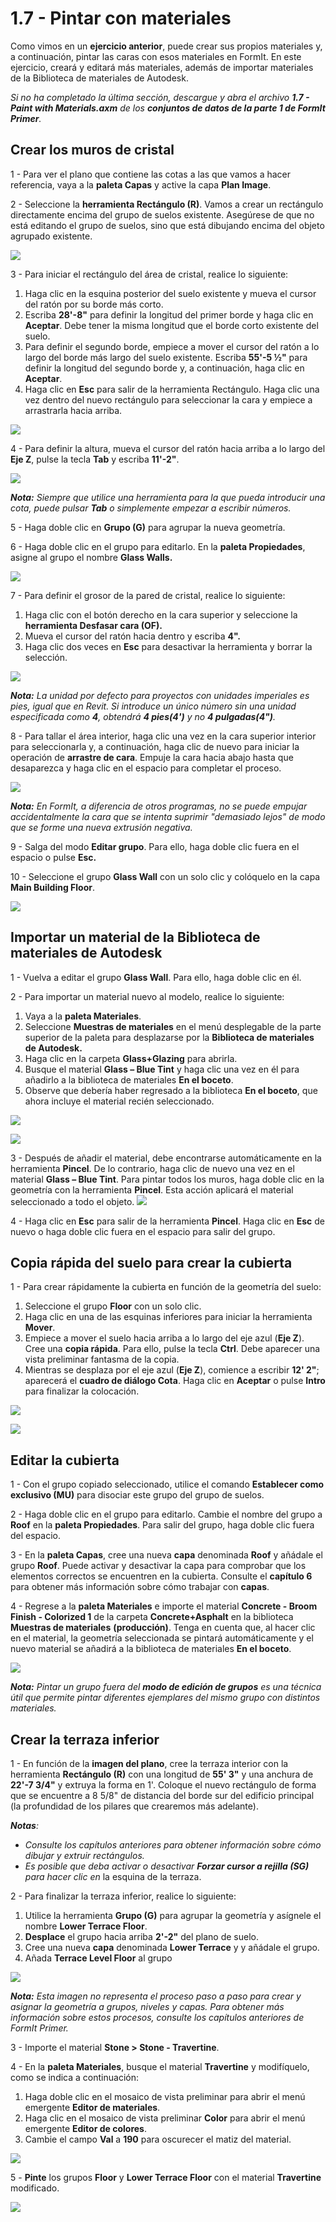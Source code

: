# 1.7 - Pintar con materiales

Como vimos en un **ejercicio anterior**, puede crear sus propios materiales y, a continuación, pintar las caras con esos materiales en FormIt. En este ejercicio, creará y editará más materiales, además de importar materiales de la Biblioteca de materiales de Autodesk.

_Si no ha completado la última sección, descargue y abra el archivo_ _**1.7 - Paint with Materials.axm**_ _de los_ _**conjuntos de datos de la parte 1 de FormIt Primer**._

## **Crear los muros de cristal**

1 - Para ver el plano que contiene las cotas a las que vamos a hacer referencia, vaya a la **paleta Capas** y active la capa **Plan Image**.

2 - Seleccione la **herramienta Rectángulo \(R\)**. Vamos a crear un rectángulo directamente encima del grupo de suelos existente. Asegúrese de que no está editando el grupo de suelos, sino que está dibujando encima del objeto agrupado existente.

![](../../.gitbook/assets/0%20%283%29.png)

3 - Para iniciar el rectángulo del área de cristal, realice lo siguiente:

1. Haga clic en la esquina posterior del suelo existente y mueva el cursor del ratón por su borde más corto.
2. Escriba **28'-8"** para definir la longitud del primer borde y haga clic en **Aceptar**. Debe tener la misma longitud que el borde corto existente del suelo.
3. Para definir el segundo borde, empiece a mover el cursor del ratón a lo largo del borde más largo del suelo existente. Escriba **55'-5 ½"** para definir la longitud del segundo borde y, a continuación, haga clic en **Aceptar**.
4. Haga clic en **Esc** para salir de la herramienta Rectángulo. Haga clic una vez dentro del nuevo rectángulo para seleccionar la cara y empiece a arrastrarla hacia arriba.

![](../../.gitbook/assets/1%20%283%29.png)

4 - Para definir la altura, mueva el cursor del ratón hacia arriba a lo largo del **Eje Z**, pulse la tecla **Tab** y escriba **11'-2"**.

![](../../.gitbook/assets/2%20%284%29.png)

_**Nota:**_ _Siempre que utilice una herramienta para la que pueda introducir una cota, puede pulsar_ _**Tab**_ _o simplemente empezar a escribir números._

5 - Haga doble clic en **Grupo \(G\)** para agrupar la nueva geometría.

6 - Haga doble clic en el grupo para editarlo. En la **paleta Propiedades**, asigne al grupo el nombre **Glass Walls.**

![](../../.gitbook/assets/3%20%283%29.png)

7 - Para definir el grosor de la pared de cristal, realice lo siguiente:

1. Haga clic con el botón derecho en la cara superior y seleccione la **herramienta Desfasar cara \(OF\).**
2. Mueva el cursor del ratón hacia dentro y escriba **4".**
3. Haga clic dos veces en **Esc** para desactivar la herramienta y borrar la selección.

![](../../.gitbook/assets/4%20%2817%29.png)

​_**Nota:**_ _La unidad por defecto para proyectos con unidades imperiales es pies, igual que en Revit. Si introduce un único número sin una unidad especificada como_ _**4**, obtendrá_ _**4 pies\(4'\)**_ _y no_ _**4 pulgadas\(4"\)**._

8 - Para tallar el área interior, haga clic una vez en la cara superior interior para seleccionarla y, a continuación, haga clic de nuevo para iniciar la operación de **arrastre de cara**. Empuje la cara hacia abajo hasta que desaparezca y haga clic en el espacio para completar el proceso.

![](../../.gitbook/assets/5%20%2812%29.png)

_**Nota:**_ _En FormIt, a diferencia de otros programas, no se puede empujar accidentalmente la cara que se intenta suprimir "demasiado lejos" de modo que se forme una nueva extrusión negativa._

9 - Salga del modo **Editar grupo**. Para ello, haga doble clic fuera en el espacio o pulse **Esc.**

10 - Seleccione el grupo **Glass Wall** con un solo clic y colóquelo en la capa **Main Building Floor**.

![](../../.gitbook/assets/6%20%2813%29.png)

## **Importar un material de la Biblioteca de materiales de Autodesk**

1 - Vuelva a editar el grupo **Glass Wall**. Para ello, haga doble clic en él.

2 - Para importar un material nuevo al modelo, realice lo siguiente:

1. Vaya a la **paleta Materiales**.
2. Seleccione **Muestras de materiales** en el menú desplegable de la parte superior de la paleta para desplazarse por la **Biblioteca de materiales de Autodesk.** ​
3. Haga clic en la carpeta **Glass+Glazing** para abrirla.
4. Busque el material **Glass – Blue Tint** y haga clic una vez en él para añadirlo a la biblioteca de materiales **En el boceto**.
5. Observe que debería haber regresado a la biblioteca **En el boceto**, que ahora incluye el material recién seleccionado.

![](../../.gitbook/assets/7%20%288%29.png)

![](../../.gitbook/assets/8%20%288%29.png)

3 - Después de añadir el material, debe encontrarse automáticamente en la herramienta **Pincel**. De lo contrario, haga clic de nuevo una vez en el material **Glass – Blue Tint**. Para pintar todos los muros, haga doble clic en la geometría con la herramienta **Pincel**. Esta acción aplicará el material seleccionado a todo el objeto. ![](../../.gitbook/assets/9%20%281%29.png)​

4 - Haga clic en **Esc** para salir de la herramienta **Pincel**. Haga clic en **Esc** de nuevo o haga doble clic fuera en el espacio para salir del grupo.

## **Copia rápida del suelo para crear la cubierta**

1 - Para crear rápidamente la cubierta en función de la geometría del suelo:

1. Seleccione el grupo **Floor** con un solo clic.
2. Haga clic en una de las esquinas inferiores para iniciar la herramienta **Mover**.
3. Empiece a mover el suelo hacia arriba a lo largo del eje azul \(**Eje Z**\). Cree una **copia rápida**. Para ello, pulse la tecla **Ctrl**. Debe aparecer una vista preliminar fantasma de la copia. ​
4. Mientras se desplaza por el eje azul \(**Eje Z**\), comience a escribir **12' 2"**; aparecerá el **cuadro de diálogo Cota**. Haga clic en **Aceptar** o pulse **Intro** para finalizar la colocación.

![](../../.gitbook/assets/10%20%281%29.png)

![](../../.gitbook/assets/11%20%281%29.png)

## **Editar la cubierta**

1 - Con el grupo copiado seleccionado, utilice el comando **Establecer como exclusivo \(MU\)** para disociar este grupo del grupo de suelos.

2 - Haga doble clic en el grupo para editarlo. Cambie el nombre del grupo a **Roof** en la **paleta Propiedades**. Para salir del grupo, haga doble clic fuera del espacio.

3 - En la **paleta Capas**, cree una nueva **capa** denominada **Roof** y añádale el grupo **Roof**. Puede activar y desactivar la capa para comprobar que los elementos correctos se encuentren en la cubierta. Consulte el **capítulo 6** para obtener más información sobre cómo trabajar con **capas**.

4 - Regrese a la **paleta Materiales** e importe el material **Concrete - Broom Finish - Colorized 1** de la carpeta **Concrete+Asphalt** en la biblioteca **Muestras de materiales** **\(producción\)**. Tenga en cuenta que, al hacer clic en el material, la geometría seleccionada se pintará automáticamente y el nuevo material se añadirá a la biblioteca de materiales **En el boceto**.

![](../../.gitbook/assets/12.jpeg)

_**Nota:**_ _Pintar un grupo fuera del_ _**modo de edición de grupos**_ _es una técnica útil que permite pintar diferentes ejemplares del mismo grupo con distintos materiales._

## **Crear la terraza inferior**

1 - En función de la **imagen del plano**, cree la terraza interior con la herramienta **Rectángulo \(R\)** con una longitud de **55' 3"** y una anchura de **22'-7 3/4"** y extruya la forma en 1'. Coloque el nuevo rectángulo de forma que se encuentre a 8 5/8" de distancia del borde sur del edificio principal \(la profundidad de los pilares que crearemos más adelante\).

_**Notas**:_

* _Consulte los capítulos anteriores para obtener información sobre cómo dibujar y extruir rectángulos._
* _Es posible que deba activar o desactivar_ _**Forzar cursor a rejilla \(SG\)**_ _para hacer clic en_ la esquina de la terraza.

2 - Para finalizar la terraza inferior, realice lo siguiente:

1. Utilice la herramienta **Grupo \(G\)** para agrupar la geometría y asígnele el nombre **Lower Terrace Floor**.
2. **Desplace** el grupo hacia arriba **2'-2"** del plano de suelo.
3. Cree una nueva **capa** denominada **Lower Terrace** y y añádale el grupo.
4. Añada **Terrace Level Floor** al grupo

![](../../.gitbook/assets/13%20%281%29.png)

_**Nota:**_ _Esta imagen no representa el proceso paso a paso para crear y asignar la geometría a grupos, niveles y capas. Para obtener más información sobre estos procesos, consulte los capítulos anteriores de FormIt Primer._

3 - Importe el material **Stone &gt; Stone - Travertine**.

4 - En la **paleta Materiales**, busque el material **Travertine** y modifíquelo, como se indica a continuación:

1. Haga doble clic en el mosaico de vista preliminar para abrir el menú emergente **Editor de materiales**.
2. Haga clic en el mosaico de vista preliminar **Color** para abrir el menú emergente **Editor de colores**.
3. Cambie el campo **Val** a **190** para oscurecer el matiz del material.

![](../../.gitbook/assets/14%20%282%29.png)

5 - **Pinte** los grupos **Floor** y **Lower Terrace Floor** con el material **Travertine** modificado.

![](../../.gitbook/assets/15.jpeg)

